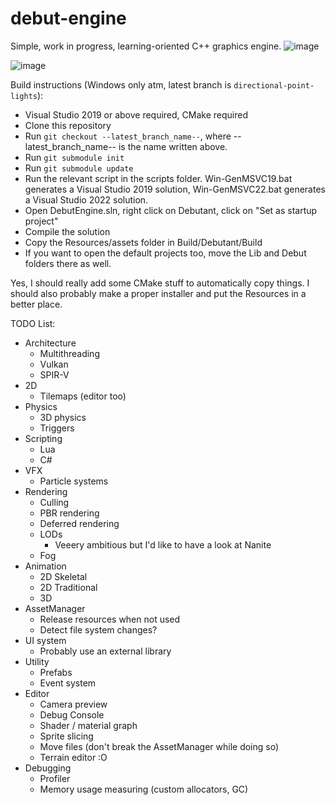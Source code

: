 # debut-engine
Simple, work in progress, learning-oriented C++ graphics engine.
![image](https://user-images.githubusercontent.com/47360416/188104677-eedcb60b-7352-4230-a2d9-58c64f04b379.png)

![image](https://user-images.githubusercontent.com/47360416/171034625-d7da8f08-74dc-4685-b8e9-a207f5f43b2b.png)

Build instructions (Windows only atm, latest branch is `directional-point-lights`):
- Visual Studio 2019 or above required, CMake required
- Clone this repository
- Run `git checkout --latest_branch_name--`, where --latest_branch_name-- is the name written above.
- Run `git submodule init`
- Run `git submodule update`
- Run the relevant script in the scripts folder. Win-GenMSVC19.bat generates a Visual Studio 2019 solution, Win-GenMSVC22.bat generates a Visual Studio 2022 solution.
- Open DebutEngine.sln, right click on Debutant, click on "Set as startup project"
- Compile the solution
- Copy the Resources/assets folder in Build/Debutant/Build
- If you want to open the default projects too, move the Lib and Debut folders there as well. 

Yes, I should really add some CMake stuff to automatically copy things. I should also probably make a proper installer and put the Resources in a better place. 

TODO List:
- Architecture
  - Multithreading
  - Vulkan
  - SPIR-V
- 2D
  - Tilemaps (editor too)
- Physics
  - 3D physics
  - Triggers
- Scripting
  - Lua
  - C#
- VFX
  - Particle systems
- Rendering
  - Culling
  - PBR rendering
  - Deferred rendering
  - LODs
    - Veeery ambitious but I'd like to have a look at Nanite
  - Fog
- Animation
  - 2D Skeletal
  - 2D Traditional
  - 3D
- AssetManager
  - Release resources when not used
  - Detect file system changes?
- UI system
  - Probably use an external library
- Utility
  - Prefabs
  - Event system
- Editor
  - Camera preview
  - Debug Console
  - Shader / material graph
  - Sprite slicing
  - Move files (don't break the AssetManager while doing so)
  - Terrain editor :O
- Debugging
  - Profiler
  - Memory usage measuring (custom allocators, GC)
